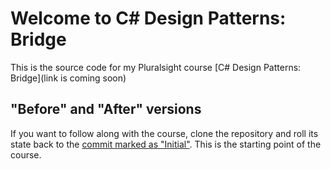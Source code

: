Welcome to C# Design Patterns: Bridge
=====================

This is the source code for my Pluralsight course [C# Design Patterns: Bridge](link is coming soon)

"Before" and "After" versions
---------------------------

If you want to follow along with the course, clone the repository and roll its state back to the [commit marked as "Initial"][L2]. This is the starting point of the course.

[L2]: https://github.com/vkhorikov/BridgePattern/commits/master

